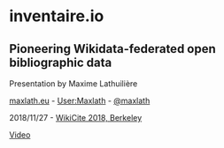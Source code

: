 # inventaire.io
## Pioneering Wikidata-federated open bibliographic data

Presentation by Maxime Lathuilière

[maxlath.eu](https://maxlath.eu) - [User:Maxlath](https://www.wikidata.org/wiki/User:Maxlath) - [@maxlath](http://twitter.com/maxlath)

<div class="separator"></div>

2018/11/27 - [WikiCite 2018, Berkeley](https://meta.wikimedia.org/wiki/WikiCite_2018)

<div class="separator"></div>

[Video](https://www.youtube.com/watch?v=4CZDJ2uHrTk&t=3877s)
